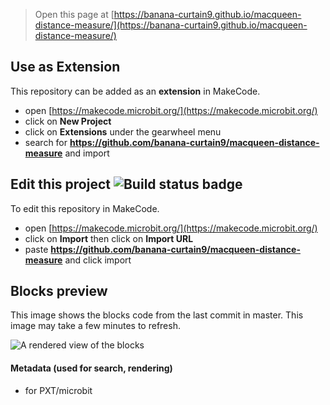
> Open this page at [https://banana-curtain9.github.io/macqueen-distance-measure/](https://banana-curtain9.github.io/macqueen-distance-measure/)

## Use as Extension

This repository can be added as an **extension** in MakeCode.

* open [https://makecode.microbit.org/](https://makecode.microbit.org/)
* click on **New Project**
* click on **Extensions** under the gearwheel menu
* search for **https://github.com/banana-curtain9/macqueen-distance-measure** and import

## Edit this project ![Build status badge](https://github.com/banana-curtain9/macqueen-distance-measure/workflows/MakeCode/badge.svg)

To edit this repository in MakeCode.

* open [https://makecode.microbit.org/](https://makecode.microbit.org/)
* click on **Import** then click on **Import URL**
* paste **https://github.com/banana-curtain9/macqueen-distance-measure** and click import

## Blocks preview

This image shows the blocks code from the last commit in master.
This image may take a few minutes to refresh.

![A rendered view of the blocks](https://github.com/banana-curtain9/macqueen-distance-measure/raw/master/.github/makecode/blocks.png)

#### Metadata (used for search, rendering)

* for PXT/microbit
<script src="https://makecode.com/gh-pages-embed.js"></script><script>makeCodeRender("{{ site.makecode.home_url }}", "{{ site.github.owner_name }}/{{ site.github.repository_name }}");</script>
